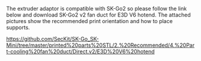 The extruder adaptor is compatible with SK-Go2 so please follow the link below and download SK-Go2 v2 fan duct for E3D V6 hotend. The attached pictures show the recommended print orientation and how to place supports.

https://github.com/SecKit/SK-Go_SK-Mini/tree/master/printed%20parts%20STL/2.%20Recommended/4.%20Part-cooling%20fan%20duct/Direct.v2/E3D%20V6%20hotend
